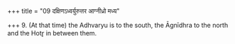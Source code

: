 +++
title = "09 दक्षिणऽध्वर्युरुत्तर आग्नीध्रो मध्य"

+++
9. (At that time) the Adhvaryu is to the south, the Āgnīdhra to the north and the Hotr̥ in between them.  
